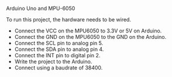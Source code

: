 Arduino Uno and MPU-6050

To run this project, the hardware needs to be wired.

- Connect the VCC on the MPU6050 to 3.3V or 5V on Arduino.
- Connect the GND on the MPU6050 to the GND on the Arduino.
- Connect the SCL pin to analog pin 5.
- Connect the SDA pin to analog pin 4.
- Connect the INT pin to digital pin 2.
- Write the project to the Arduino.
- Connect using a baudrate of 38400.
